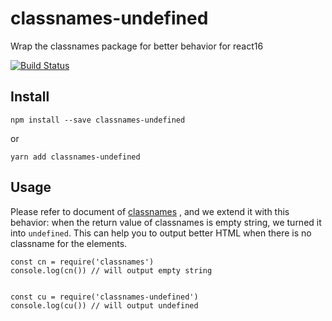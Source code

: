 # classnames-undefined
Wrap the classnames package for better behavior for react16

[![Build Status](https://travis-ci.org/zordius/classnames-undefined.svg?branch=master)](https://travis-ci.org/zordius/classnames-undefined)

## Install
```
npm install --save classnames-undefined
```

or

```
yarn add classnames-undefined
```

## Usage

Please refer to document of <a href="https://www.npmjs.com/package/classnames">classnames</a> , and we extend it with this behavior: when the return value of classnames is empty string, we turned it into `undefined`. This can help you to output better HTML when there is no classname for the elements.

```
const cn = require('classnames')
console.log(cn()) // will output empty string


const cu = require('classnames-undefined')
console.log(cu()) // will output undefined
```
